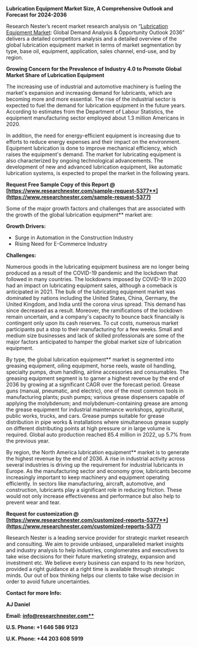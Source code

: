 ﻿**Lubrication Equipment Market Size, A Comprehensive Outlook and Forecast for 2024-2036**

Research Nester’s recent market research analysis on “[Lubrication Equipment Market](https://www.researchnester.com/reports/lubrication-equipment-market/5377): Global Demand Analysis & Opportunity Outlook 2036” delivers a detailed competitors analysis and a detailed overview of the global lubrication equipment market in terms of market segmentation by type, base oil, equipment, application, sales channel, end-use, and by region. 

**Growing Concern for the Prevalence of Industry 4.0 to Promote Global Market Share of Lubrication Equipment** 

The increasing use of industrial and automotive machinery is fueling the market's expansion and increasing demand for lubricants, which are becoming more and more essential. The rise of the industrial sector is expected to fuel the demand for lubrication equipment in the future years. According to estimates from the Department of Labour Statistics, the equipment manufacturing sector employed about 1.3 million Americans in 2020. 

In addition, the need for energy-efficient equipment is increasing due to efforts to reduce energy expenses and their impact on the environment. Equipment lubrication is done to improve mechanical efficiency, which raises the equipment's demand. The market for lubricating equipment is also characterized by ongoing technological advancements. The development of new and advanced lubrication equipment, like automatic lubrication systems, is expected to propel the market in the following years.

**Request Free Sample Copy of this Report @ [https://www.researchnester.com/sample-request-5377**](https://www.researchnester.com/sample-request-5377)**

Some of the major growth factors and challenges that are associated with the growth of the global lubrication equipment** market are:

**Growth Drivers:**

- Surge in Automation in the Construction Industry
- Rising Need for E-Commerce Industry

**Challenges:**

Numerous goods in the lubricating equipment business are no longer being produced as a result of the COVID-19 pandemic and the lockdown that followed in many countries. The lockdowns imposed by COVID-19 in 2020 had an impact on lubricating equipment sales, although a comeback is anticipated in 2021. The bulk of the lubricating equipment market was dominated by nations including the United States, China, Germany, the United Kingdom, and India until the corona virus spread. This demand has since decreased as a result. Moreover, the ramifications of the lockdown remain uncertain, and a company's capacity to bounce back financially is contingent only upon its cash reserves. To cut costs, numerous market participants put a stop to their manufacturing for a few weeks. Small and medium size businesses and lack of skilled professionals are some of the major factors anticipated to hamper the global market size of lubrication equipment.

By type, the global lubrication equipment** market is segmented into greasing equipment, oiling equipment, horse reels, waste oil handling, specialty pumps, drum handling, airline accessories and consumables. The greasing equipment segment is to garner a highest revenue by the end of 2036 by growing at a significant CAGR over the forecast period. Grease guns (manual, pneumatic, and electric), one of the most common tools in manufacturing plants; push pumps; various grease dispensers capable of applying the molybdenum; and molybdenum-containing grease are among the grease equipment for industrial maintenance workshops, agricultural, public works, trucks, and cars. Grease pumps suitable for grease distribution in pipe works & installations where simultaneous grease supply on different distributing points at high pressure or in large volume is required. Global auto production reached 85.4 million in 2022, up 5.7% from the previous year. 

By region, the North America lubrication equipment** market is to generate the highest revenue by the end of 2036. A rise in industrial activity across several industries is driving up the requirement for industrial lubricants in Europe. As the manufacturing sector and economy grow, lubricants become increasingly important to keep machinery and equipment operating efficiently. In sectors like manufacturing, aircraft, automotive, and construction, lubricants play a significant role in reducing friction. These would not only increase effectiveness and performance but also help to prevent wear and tear.

**Request for customization @ [https://www.researchnester.com/customized-reports-5377**](https://www.researchnester.com/customized-reports-5377)**

Research Nester is a leading service provider for strategic market research and consulting. We aim to provide unbiased, unparalleled market insights and industry analysis to help industries, conglomerates and executives to take wise decisions for their future marketing strategy, expansion and investment etc. We believe every business can expand to its new horizon, provided a right guidance at a right time is available through strategic minds. Our out of box thinking helps our clients to take wise decision in order to avoid future uncertainties.

**Contact for more Info:**

**AJ Daniel**

**Email: [info@researchnester.com**](mailto:info@researchnester.com)**

**U.S. Phone: +1 646 586 9123** 

**U.K. Phone: +44 203 608 5919**


